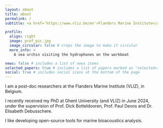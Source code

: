 ```yaml
---
layout: about
title: about
permalink: /
subtitle: <a href='https://www.vliz.be/en'>Flanders Marine Institute</a>. <a href=mailto:clea.parcerisas@vliz.be>clea.parcerisas@vliz.be</a>

profile:
  align: right
  image: prof_pic.jpg
  image_circular: false # crops the image to make it circular
  more_info: >
    A sea urchin visiting the hydrophones on the workboat

news: false # includes a list of news items
selected_papers: true # includes a list of papers marked as "selected={true}"
social: true # includes social icons at the bottom of the page
---
```


I am a post-doc researchers at the Flanders Marine Institute (VLIZ), in Belgium. 

I recently received my PhD at Ghent University (and VLIZ) in June 2024, under the supervision of Prof. Dick Botteldooren, Prof. Paul Devos and Dr. Elisabeth Debusschere. 

I like developing open-source tools for marine bioacoustics analysis. 